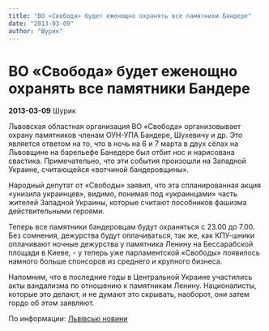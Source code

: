 ```yaml
---
title: "ВО «Свобода» будет еженощно охранять все памятники Бандере"
date: "2013-03-09"
author: "Шурик"
---
```


# ВО «Свобода» будет еженощно охранять все памятники Бандере

**2013-03-09** Шурик

Львовская областная организация ВО «Свобода» организовывает охрану памятников членам ОУН-УПА Бандере, Шухевичу и др. Это является ответом на то, что в ночь на 6 и 7 марта в двух сёлах на Львовщине на барельефе Банедере был отбит нос и нарисована свастика. Примечательно, что эти события произошли на Западной Украине, считающейся «вотчиной бандеровщины».

Народный депутат от «Свободы» заявил, что эта спланированная акция «унизила украинцев», видимо, понимая под «украинцами» часть жителей Западной Украины, которые считают пособников фашизма действительными героями.

Теперь все памятники бандеровцам будут охраняться с 23.00 до 7.00. Без сомнения, дежурства будут оплачиваться, так же, как КПУ-шники оплачивают ночные дежурства у памятника Ленину на Бессарабской площади в Киеве, - у теперь уже парламентской «Свободы» появилось намного больше спонсоров из среднего и крупного бизнеса.

Напомним, что в последние годы в Центральной Украине участились акты вандализма по отношению к памятникам Ленину. Националисты, которые это делают, и не думают это скрывать, наоборот, они затем гордо об этом заявляют.

По информации: [Львівські новини](http://www.lvivexpres.com/)